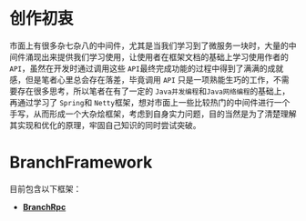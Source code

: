 # 创作初衷

市面上有很多杂七杂八的中间件，尤其是当我们学习到了微服务一块时，大量的中间件涌现出来提供我们学习使用，让使用者在框架文档的基础上学习使用作者的 `API`，虽然在开发时通过调用这些 `API`最终完成功能的过程中得到了满满的成就感，但是笔者心里总会存在落差，毕竟调用 `API` 只是一项熟能生巧的工作，不需要存在很多思考，所以笔者在有了一定的 `Java并发编程`和`Java网络编程`的基础上，再通过学习了 `Spring`和 `Netty`框架，想对市面上一些比较热门的中间件进行一个手写，从而形成一个大杂烩框架，考虑到自身实力问题，目的当然是为了清楚理解其实现和优化的原理，牢固自己知识的同时尝试突破。

# BranchFramework

目前包含以下框架：

- **[BranchRpc](https://github.com/Masker7/branchframework/tree/master/branch-rpc)**

